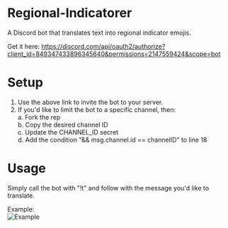 # Regional-Indicatorer
A Discord bot that translates text into regional indicator emojis.  

Get it here: https://discord.com/api/oauth2/authorize?client_id=849347433896345640&permissions=2147559424&scope=bot  

# Setup  
1. Use the above link to invite the bot to your server.  
2. If you'd like to limit the bot to a specific channel, then:  
  a. Fork the rep  
  b. Copy the desired channel ID  
  c. Update the CHANNEL_ID secret  
  d. Add the condition "&& msg.channel.id == channelID" to line 18  
  
# Usage  
Simply call the bot with "!t" and follow with the message you'd like to translate.  
  
Example:  
![Example](https://puu.sh/HLw5i/cc27c8179c.png)
